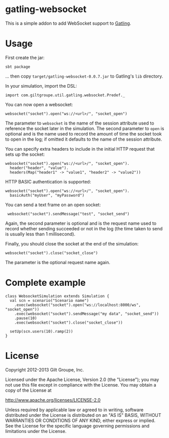 gatling-websocket
=================

This is a simple addon to add WebSocket support to
[Gatling](http://gatling-tool.org/).

Usage
=====

First create the jar:

    sbt package

... then copy `target/gatling-websocket-0.0.7.jar` to Gatling's `lib`
directory.

In your simulation, import the DSL:

    import com.giltgroupe.util.gatling.websocket.Predef._

You can now open a websocket:

    websocket("socket").open("ws://<url>/", "socket_open")

The parameter to `websocket` is the name of the session attribute used to
reference the socket later in the simulation. The second parameter to `open` is
optional and is the name used to record the amount of time the socket took to
open in the log; if omitted it defaults to the name of the session attribute.

You can specify extra headers to include in the initial HTTP request that sets
up the socket:

    websocket("socket").open("ws://<url>/", "socket_open").
      header("header", "value").
      headers(Map("header1" -> "value1", "header2" -> "value2"))

HTTP BASIC authentication is supported:

    websocket("socket").open("ws://<url>/", "socket_open").
      basicAuth("myUser", "myPassword")

You can send a text frame on an open socket:

     websocket("socket").sendMessage("test", "socket_send")

Again, the second parameter is optional and is the request name used to record
whether sending succeeded or not in the log (the time taken to send is usually
less than 1 millisecond).

Finally, you should close the socket at the end of the simulation:

    websocket("socket").close("socket_close")

The parameter is the optional request name again.

Complete example
================

    class WebsocketSimulation extends Simulation {
      val scn = scenario("Scenario name")
        .exec(websocket("socket").open("ws://localhost:8000/ws", "socket_open"))
        .exec(websocket("socket").sendMessage("my data", "socket_send"))
        .pause(10)
        .exec(websocket("socket").close("socket_close"))
    
      setUp(scn.users(10).ramp(2))
    }

License
=======

Copyright 2012-2013 Gilt Groupe, Inc.

Licensed under the Apache License, Version 2.0 (the "License");
you may not use this file except in compliance with the License.
You may obtain a copy of the License at

   http://www.apache.org/licenses/LICENSE-2.0

Unless required by applicable law or agreed to in writing, software
distributed under the License is distributed on an "AS IS" BASIS,
WITHOUT WARRANTIES OR CONDITIONS OF ANY KIND, either express or implied.
See the License for the specific language governing permissions and
limitations under the License.
